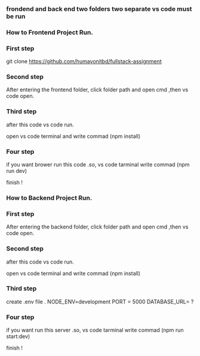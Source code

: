 
### frondend and back end two folders two separate vs code must be run

### How to Frontend Project Run.
### First step 
git clone https://github.com/humayonitbd/fullstack-assignment

### Second step 
After entering the frontend folder, click folder path and open cmd ,then vs code open.

### Third step
after this code vs code run. 

open vs code terminal and write commad (npm install)

### Four step 
if you want brower run this code .so, vs code tarminal write commad (npm run dev)

finish !

### How to Backend Project Run.

### First step 
After entering the backend folder, click folder path and open cmd ,then vs code open.

### Second step
after this code vs code run. 

open vs code terminal and write commad (npm install)

### Third step
create .env file .
NODE_ENV=development
PORT = 5000
DATABASE_URL= ?


### Four step 
if you want run this server .so, vs code tarminal write commad (npm run start:dev)

finish !




